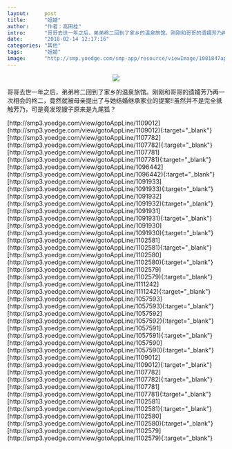 ```yaml
---
layout:     post
title:      "姐婚"
author:     "作者：高田桂"
intro:      "哥哥去世一年之后，弟弟柊二回到了家乡的温泉旅馆。刚刚和哥哥的遗孀芳乃再一次相会的柊二，竟然就被母亲提出了与她结婚继承家业的提案!!虽然并不是完全抵触芳乃，可是竟发现嫂子原来是九尾狐？"
date:       "2018-02-14 12:17:16"
categories: "其他"
tags:       "姐婚"
image:      "http://smp.yoedge.com/smp-app/resource/viewImage/1001847appline.png"
---
```

<div style="text-align: center">
<p><img src="http://smp.yoedge.com/smp-app/resource/viewImage/1001847appline.png"/></p>
</div>
<p class="post-meta">
<span>哥哥去世一年之后，弟弟柊二回到了家乡的温泉旅馆。刚刚和哥哥的遗孀芳乃再一次相会的柊二，竟然就被母亲提出了与她结婚继承家业的提案!!虽然并不是完全抵触芳乃，可是竟发现嫂子原来是九尾狐？</span>
</p>
[http://smp3.yoedge.com/view/gotoAppLine/1109012](http://smp3.yoedge.com/view/gotoAppLine/1109012){:target="_blank"}
[http://smp3.yoedge.com/view/gotoAppLine/1107782](http://smp3.yoedge.com/view/gotoAppLine/1107782){:target="_blank"}
[http://smp3.yoedge.com/view/gotoAppLine/1107781](http://smp3.yoedge.com/view/gotoAppLine/1107781){:target="_blank"}
[http://smp3.yoedge.com/view/gotoAppLine/1096442](http://smp3.yoedge.com/view/gotoAppLine/1096442){:target="_blank"}
[http://smp3.yoedge.com/view/gotoAppLine/1091933](http://smp3.yoedge.com/view/gotoAppLine/1091933){:target="_blank"}
[http://smp3.yoedge.com/view/gotoAppLine/1091932](http://smp3.yoedge.com/view/gotoAppLine/1091932){:target="_blank"}
[http://smp3.yoedge.com/view/gotoAppLine/1091931](http://smp3.yoedge.com/view/gotoAppLine/1091931){:target="_blank"}
[http://smp3.yoedge.com/view/gotoAppLine/1091930](http://smp3.yoedge.com/view/gotoAppLine/1091930){:target="_blank"}
[http://smp3.yoedge.com/view/gotoAppLine/1102581](http://smp3.yoedge.com/view/gotoAppLine/1102581){:target="_blank"}
[http://smp3.yoedge.com/view/gotoAppLine/1102580](http://smp3.yoedge.com/view/gotoAppLine/1102580){:target="_blank"}
[http://smp3.yoedge.com/view/gotoAppLine/1102579](http://smp3.yoedge.com/view/gotoAppLine/1102579){:target="_blank"}
[http://smp3.yoedge.com/view/gotoAppLine/1111242](http://smp3.yoedge.com/view/gotoAppLine/1111242){:target="_blank"}
[http://smp3.yoedge.com/view/gotoAppLine/1057593](http://smp3.yoedge.com/view/gotoAppLine/1057593){:target="_blank"}
[http://smp3.yoedge.com/view/gotoAppLine/1057592](http://smp3.yoedge.com/view/gotoAppLine/1057592){:target="_blank"}
[http://smp3.yoedge.com/view/gotoAppLine/1057591](http://smp3.yoedge.com/view/gotoAppLine/1057591){:target="_blank"}
[http://smp3.yoedge.com/view/gotoAppLine/1057590](http://smp3.yoedge.com/view/gotoAppLine/1057590){:target="_blank"}
[http://smp3.yoedge.com/view/gotoAppLine/1109012](http://smp3.yoedge.com/view/gotoAppLine/1109012){:target="_blank"}
[http://smp3.yoedge.com/view/gotoAppLine/1107782](http://smp3.yoedge.com/view/gotoAppLine/1107782){:target="_blank"}
[http://smp3.yoedge.com/view/gotoAppLine/1107781](http://smp3.yoedge.com/view/gotoAppLine/1107781){:target="_blank"}
[http://smp3.yoedge.com/view/gotoAppLine/1102581](http://smp3.yoedge.com/view/gotoAppLine/1102581){:target="_blank"}
[http://smp3.yoedge.com/view/gotoAppLine/1102580](http://smp3.yoedge.com/view/gotoAppLine/1102580){:target="_blank"}
[http://smp3.yoedge.com/view/gotoAppLine/1102579](http://smp3.yoedge.com/view/gotoAppLine/1102579){:target="_blank"}


